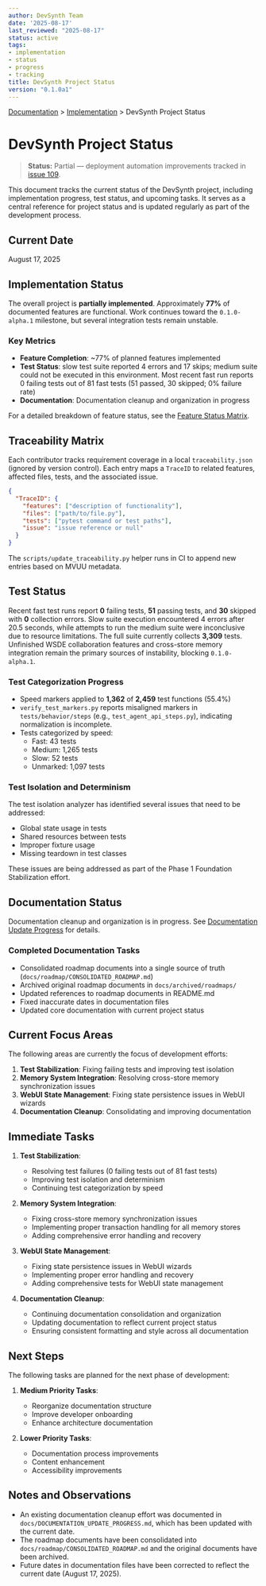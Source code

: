 ```yaml
---
author: DevSynth Team
date: '2025-08-17'
last_reviewed: "2025-08-17"
status: active
tags:
- implementation
- status
- progress
- tracking
title: DevSynth Project Status
version: "0.1.0a1"
---
```


<div class="breadcrumbs">
<a href="../index.md">Documentation</a> &gt; <a href="index.md">Implementation</a> &gt; DevSynth Project Status
</div>

# DevSynth Project Status

> **Status:** Partial — deployment automation improvements tracked in [issue 109](../../issues/Improve-deployment-automation.md).

This document tracks the current status of the DevSynth project, including implementation progress, test status, and upcoming tasks. It serves as a central reference for project status and is updated regularly as part of the development process.

## Current Date

August 17, 2025

## Implementation Status

The overall project is **partially implemented**. Approximately **77%** of documented features are functional. Work continues toward the `0.1.0-alpha.1` milestone, but several integration tests remain unstable.

### Key Metrics

- **Feature Completion**: ~77% of planned features implemented
- **Test Status**: slow test suite reported 4 errors and 17 skips; medium suite could not be executed in this environment. Most recent fast run reports 0 failing tests out of 81 fast tests (51 passed, 30 skipped; 0% failure rate)
- **Documentation**: Documentation cleanup and organization in progress

For a detailed breakdown of feature status, see the [Feature Status Matrix](feature_status_matrix.md).

## Traceability Matrix

Each contributor tracks requirement coverage in a local `traceability.json`
(ignored by version control). Each entry maps a `TraceID` to related features,
affected files, tests, and the associated issue.

```json
{
  "TraceID": {
    "features": ["description of functionality"],
    "files": ["path/to/file.py"],
    "tests": ["pytest command or test paths"],
    "issue": "issue reference or null"
  }
}
```

The `scripts/update_traceability.py` helper runs in CI to append new entries based on MVUU metadata.


## Test Status

Recent fast test runs report **0** failing tests, **51** passing tests, and **30** skipped with **0** collection errors. Slow suite execution encountered 4 errors after 20.5 seconds, while attempts to run the medium suite were inconclusive due to resource limitations. The full suite currently collects **3,309** tests. Unfinished WSDE collaboration features and cross-store memory integration remain the primary sources of instability, blocking `0.1.0-alpha.1`.

### Test Categorization Progress

- Speed markers applied to **1,362** of **2,459** test functions (55.4%)
- `verify_test_markers.py` reports misaligned markers in `tests/behavior/steps` (e.g., `test_agent_api_steps.py`), indicating normalization is incomplete.
- Tests categorized by speed:
  - Fast: 43 tests
  - Medium: 1,265 tests
  - Slow: 52 tests
  - Unmarked: 1,097 tests

### Test Isolation and Determinism

The test isolation analyzer has identified several issues that need to be addressed:

- Global state usage in tests
- Shared resources between tests
- Improper fixture usage
- Missing teardown in test classes

These issues are being addressed as part of the Phase 1 Foundation Stabilization effort.

## Documentation Status

Documentation cleanup and organization is in progress. See [Documentation Update Progress](/docs/DOCUMENTATION_UPDATE_PROGRESS.md) for details.

### Completed Documentation Tasks

- Consolidated roadmap documents into a single source of truth (`docs/roadmap/CONSOLIDATED_ROADMAP.md`)
- Archived original roadmap documents in `docs/archived/roadmaps/`
- Updated references to roadmap documents in README.md
- Fixed inaccurate dates in documentation files
- Updated core documentation with current project status

## Current Focus Areas

The following areas are currently the focus of development efforts:

1. **Test Stabilization**: Fixing failing tests and improving test isolation
2. **Memory System Integration**: Resolving cross-store memory synchronization issues
3. **WebUI State Management**: Fixing state persistence issues in WebUI wizards
4. **Documentation Cleanup**: Consolidating and improving documentation

## Immediate Tasks

1. **Test Stabilization**:
   - Resolving test failures (0 failing tests out of 81 fast tests)
   - Improving test isolation and determinism
   - Continuing test categorization by speed

2. **Memory System Integration**:
   - Fixing cross-store memory synchronization issues
   - Implementing proper transaction handling for all memory stores
   - Adding comprehensive error handling and recovery

3. **WebUI State Management**:
   - Fixing state persistence issues in WebUI wizards
   - Implementing proper error handling and recovery
   - Adding comprehensive tests for WebUI state management

4. **Documentation Cleanup**:
   - Continuing documentation consolidation and organization
   - Updating documentation to reflect current project status
   - Ensuring consistent formatting and style across all documentation

## Next Steps

The following tasks are planned for the next phase of development:

1. **Medium Priority Tasks**:
   - Reorganize documentation structure
   - Improve developer onboarding
   - Enhance architecture documentation

2. **Lower Priority Tasks**:
   - Documentation process improvements
   - Content enhancement
   - Accessibility improvements

## Notes and Observations

- An existing documentation cleanup effort was documented in `docs/DOCUMENTATION_UPDATE_PROGRESS.md`, which has been updated with the current date.
- The roadmap documents have been consolidated into `docs/roadmap/CONSOLIDATED_ROADMAP.md` and the original documents have been archived.
- Future dates in documentation files have been corrected to reflect the current date (August 17, 2025).
